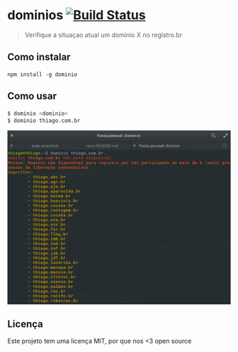 # dominios [![Build Status](https://travis-ci.org/thiagopaiva99/dominios.svg?branch=master)](https://travis-ci.org/thiagopaiva99/dominios)

> Verifique a situaçao atual um dominio X no registro.br

## Como instalar

```console
npm install -g dominio
```

## Como usar

```sh
$ dominio <dominio>
$ dominio thiago.com.br
```

![dominios result](howto.png)

## Licença

Este projeto tem uma licença MIT, por que nos <3 open source
